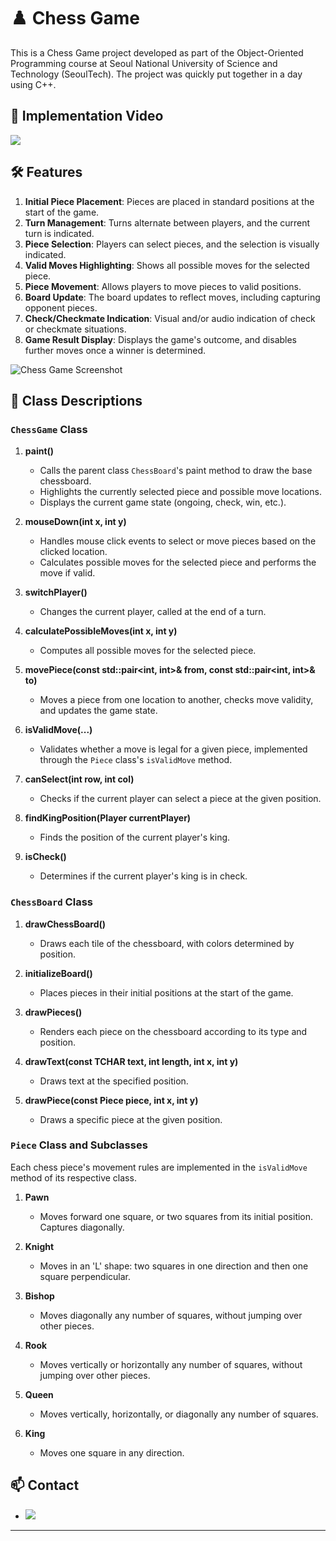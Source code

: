 # ♟️ Chess Game

This is a Chess Game project developed as part of the Object-Oriented Programming course at Seoul National University of Science and Technology (SeoulTech). The project was quickly put together in a day using C++.

## 🎥 Implementation Video
<a href="https://youtu.be/SfbcNh9sHxw"><img src="https://img.shields.io/badge/YouTube-FF0000?style=for-the-badge&logo=youtube&logoColor=white"/></a>  

## 🛠️ Features
1. **Initial Piece Placement**: Pieces are placed in standard positions at the start of the game.
2. **Turn Management**: Turns alternate between players, and the current turn is indicated.
3. **Piece Selection**: Players can select pieces, and the selection is visually indicated.
4. **Valid Moves Highlighting**: Shows all possible moves for the selected piece.
5. **Piece Movement**: Allows players to move pieces to valid positions.
6. **Board Update**: The board updates to reflect moves, including capturing opponent pieces.
7. **Check/Checkmate Indication**: Visual and/or audio indication of check or checkmate situations.
8. **Game Result Display**: Displays the game's outcome, and disables further moves once a winner is determined.

![Chess Game Screenshot](https://github.com/foodinsect/C/assets/36304709/17703b38-441b-4f6a-a38e-f9c21cef1532)

## 🧩 Class Descriptions

### `ChessGame` Class
1. **paint()**
   - Calls the parent class `ChessBoard`'s paint method to draw the base chessboard.
   - Highlights the currently selected piece and possible move locations.
   - Displays the current game state (ongoing, check, win, etc.).

2. **mouseDown(int x, int y)**
   - Handles mouse click events to select or move pieces based on the clicked location.
   - Calculates possible moves for the selected piece and performs the move if valid.

3. **switchPlayer()**
   - Changes the current player, called at the end of a turn.

4. **calculatePossibleMoves(int x, int y)**
   - Computes all possible moves for the selected piece.

5. **movePiece(const std::pair<int, int>& from, const std::pair<int, int>& to)**
   - Moves a piece from one location to another, checks move validity, and updates the game state.

6. **isValidMove(...)**
   - Validates whether a move is legal for a given piece, implemented through the `Piece` class's `isValidMove` method.

7. **canSelect(int row, int col)**
   - Checks if the current player can select a piece at the given position.

8. **findKingPosition(Player currentPlayer)**
   - Finds the position of the current player's king.

9. **isCheck()**
   - Determines if the current player's king is in check.

### `ChessBoard` Class
1. **drawChessBoard()**
   - Draws each tile of the chessboard, with colors determined by position.

2. **initializeBoard()**
   - Places pieces in their initial positions at the start of the game.

3. **drawPieces()**
   - Renders each piece on the chessboard according to its type and position.

4. **drawText(const TCHAR text, int length, int x, int y)**
   - Draws text at the specified position.

5. **drawPiece(const Piece piece, int x, int y)**
   - Draws a specific piece at the given position.

### `Piece` Class and Subclasses
Each chess piece's movement rules are implemented in the `isValidMove` method of its respective class.

1. **Pawn**
   - Moves forward one square, or two squares from its initial position. Captures diagonally.

2. **Knight**
   - Moves in an 'L' shape: two squares in one direction and then one square perpendicular.

3. **Bishop**
   - Moves diagonally any number of squares, without jumping over other pieces.

4. **Rook**
   - Moves vertically or horizontally any number of squares, without jumping over other pieces.

5. **Queen**
   - Moves vertically, horizontally, or diagonally any number of squares.

6. **King**
   - Moves one square in any direction.

## 📫 Contact
- <a href="https://mail.google.com/mail/?view=cm&fs=1&to=opqrs0422@gmail.com"><img src="https://img.shields.io/badge/Gmail-D14836?style=for-the-badge&logo=gmail&logoColor=white"/></a>

---

